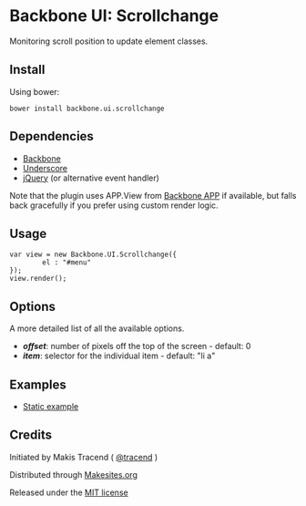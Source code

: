 # Backbone UI: Scrollchange

Monitoring scroll position to update element classes.

## Install

Using bower:
```
bower install backbone.ui.scrollchange
```

## Dependencies

* [Backbone](http://backbonejs.org/)
* [Underscore](http://underscorejs.org/)
* [jQuery](http://jquery.com/) (or alternative event handler)

Note that the plugin uses APP.View from [Backbone APP](http://github.com/makesites/backbone-app) if available, but falls back gracefully if you prefer using custom render logic.


## Usage

```
var view = new Backbone.UI.Scrollchange({
		el : "#menu"
});
view.render();
```


## Options

A more detailed list of all the available options.

* ***offset***: number of pixels off the top of the screen - default: 0
* ***item***: selector for the individual item - default: "li a"


## Examples

* [Static example](http://rawgithub.com/backbone-ui/scrollchange/master/examples/static.html)


## Credits

Initiated by Makis Tracend ( [@tracend](http://github.com/tracend) )

Distributed through [Makesites.org](http://makesites.org/)

Released under the [MIT license](http://makesites.org/licenses/MIT)

